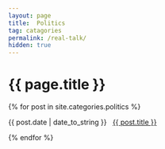 ```yaml
---
layout: page
title:  Politics
tag: catagories
permalink: /real-talk/
hidden: true
---
```


<h1>{{ page.title }}</h1>
{% for post in site.categories.politics %}
<p><span>{{ post.date | date_to_string }}</span> &nbsp; <a href="{{ post.url }}">{{ post.title }}</a></p>
{% endfor %}